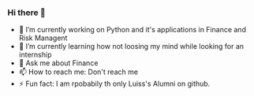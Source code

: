 ### Hi there 👋


- 🔭 I’m currently working on Python and it's applications in Finance and Risk Managent
- 🌱 I’m currently learning how not loosing my mind while looking for an internship 
- 💬 Ask me about Finance 
- 📫 How to reach me: Don't reach me 
- ⚡ Fun fact: I am rpobabily th only Luiss's Alumni on github.
